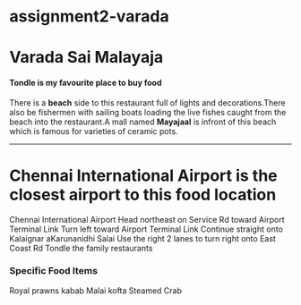 # assignment2-varada
# Varada Sai Malayaja
#### Tondle is my favourite place to buy food

There is a **beach** side to this restaurant full of lights and decorations.There also be fishermen with sailing boats loading the live fishes caught from the beach into the restaurant.A mall named **Mayajaal** is infront of this beach which is famous for varieties of ceramic pots.

-------------------------------------------------------------------------------

# Chennai International Airport is the closest airport to this food location
Chennai International Airport
Head northeast on Service Rd toward Airport Terminal Link
Turn left toward Airport Terminal Link
Continue straight onto Kalaignar aKarunanidhi Salai
Use the right 2 lanes to turn right onto East Coast Rd
Tondle the family restaurants
### Specific Food Items
Royal prawns kabab
Malai kofta
Steamed Crab
